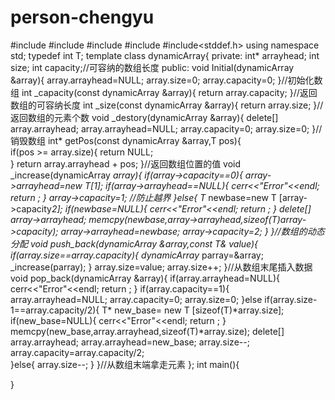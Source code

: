 # person-chengyu
#include<iostream>
#include<cstdio>
#include<cstring>
#include<new>
#include<stddef.h>
using namespace std;
typedef int T;
template <class T>
class  dynamicArray{
	private:
		int* arrayhead;
		int  size;
		int  capacity;//可容纳的数组长度
	public:
		void  Initial(dynamicArray &array){
			array.arrayhead=NULL;
			array.size=0;
			array.capacity=0;
		}//初始化数组 
		int _capacity(const dynamicArray &array){
			return array.capacity;
		}//返回数组的可容纳长度 
		int _size(const dynamicArray &array){
			return array.size;
		}//返回数组的元素个数 
		void _destory(dynamicArray &array){
			delete[] array.arrayhead;
			array.arrayhead=NULL;
			array.capacity=0;
			array.size=0;
		}//销毁数组 
		int* getPos(const dynamicArray &array,T pos){	
		if(pos >= array.size){
		return NULL;	
		}
		return  array.arrayhead + pos;
		}//返回数组位置的值
		void  _increase(dynamicArray *array){
			if(array->capacity==0){
				array->arrayhead=new T[1];
				if(array->arrayhead==NULL){
					cerr<<"Error"<<endl;
					return ;
				}
				array->capacity=1; //防止越界 
			}else{
				T* newbase=new T [array->capacity*2];
				if(newbase=NULL){
					cerr<<"Error"<<endl;
					return ;
				}
				delete[] array->arrayhead;
				memcpy(newbase,array->arrayhead,sizeof(T)*array->capacity);
				array->arrayhead=newbase;
				array->capacity*=2;
			}
		}//数组的动态分配
		void push_back(dynamicArray &array,const T& value){
			if(array.size==array.capacity){
				dynamicArray* parray=&array;
				_increase(parray);
			}
			array.size=value;
			array.size++;
		}//从数组末尾插入数据
		void pop_back(dynamicArray &array){
			if(array.arrayhead=NULL){
				cerr<<"Error"<<endl;
				return ;
			}
			if(array.capacity==1){
				array.arrayhead=NULL;
				array.capacity=0;
				array.size=0;
			}else if(array.size-1==array.capacity/2){
				T* new_base= new T [sizeof(T)*array.size];
				if(new_base=NULL){
					cerr<<"Error"<<endl;
					return ;
				}
				memcpy(new_base,array.arrayhead,sizeof(T)*array.size);
				delete[] array.arrayhead;
				array.arrayhead=new_base;
				array.size--;
				array.capacity=array.capacity/2;		
			}else{
				array.size--;
			}
		}//从数组末端拿走元素 
};
int main(){
	
}
